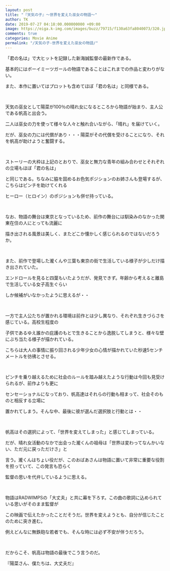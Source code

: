 ```yaml
---
layout: post
title: "『天気の子』～世界を変えた巫女の物語～"
author: TK
date: 2019-07-27 04:18:00.000000000 +09:00
image: https://eiga.k-img.com/images/buzz/79715/f130a63fa8040073/320.jpg?1563477648
comments: true
categories: Movie Anime
permalink: "/天気の子-世界を変えた巫女の物語/"
---
```


<p>「君の名は」で大ヒットを記録した新海誠監督の最新作である。</p>

<p>基本的にはボーイミーツガールの物語であることはこれまでの作品と変わりがない。</p>

<p>また、本作に置いてはプロットも含めてほぼ「君の名は」と同様である。</p>

<p>&nbsp;</p>



<p>天気の巫女として陽菜が100％の晴れ女になるところから物語が始まり、主人公である帆高と出会う。</p>

<p>二人は巫女の力を使って様々な人々と触れ合いながら、「晴れ」を届けていく。</p>

<p>だが、巫女の力には代償があり・・・陽菜がその代償を受けることになり、それを帆高が助けようと奮闘する。</p>

<p>&nbsp;</p>



<p>ストーリーの大枠は上記のとおりで、巫女と無力な青年の組み合わせとそれぞれの立場もほぼ「君の名は」</p>

<p>と同じである。ちなみに脇を固めるお色気ポジションのお姉さんも登場するが、こちらはピンチを助けてくれる</p>

<p>ヒーロー（ヒロイン）のポジションも併せ持っている。</p>

<p>&nbsp;</p>



<p>なお、物語の舞台は東京となっているため、前作の舞台には馴染みのなかった関東在住の人にとっても流麗に</p>

<p>描き出される風景は美しく、またどこか懐かしく感じられるのではないだろうか。</p>

<p>&nbsp;</p>



<p>また、前作で登場した瀧くんや三葉も東京の街で生活している様子が少しだけ描き出されていた。</p>

<p>エンドロールを見ると四葉もいたようだが、発見できず。年齢から考えると離島で生活している女子高生ぐらい</p>

<p>しか候補がいなかったように思えるが・・</p>

<p>&nbsp;</p>



<p>一方で主人公たちが置かれる環境は前作とは少し異なり、それぞれ生きづらさを感じている。高校生程度の</p>

<p>子供であるゆえ誰かの庇護のもとで生きることから逸脱してしまうと、様々な壁にぶち当たる様子が描かれている。</p>

<p>こちらは大人の事情に振り回される少年少女の心情が描かれていた秒速5センチメートルを彷彿とさせる。</p>

<p>&nbsp;</p>



<p>ピンチを乗り越えるために社会のルールを踏み越えたような行動は今回も見受けられるが、前作よりも更に</p>

<p>センセーショナルになっており、帆高達はそれらの行動も相まって、社会そのものと相反する立場に</p>

<p>置かれてしまう。そんな中、最後に彼が選んだ選択肢と行動とは・・</p>

<p>&nbsp;</p>



<p>帆高はその選択によって、「世界を変えてしまった」と感じてしまっている。</p>

<p>だが、晴れ女活動のなかで出会った瀧くんの祖母は「世界は変わってなんかいない、ただ元に戻っただけさ」と</p>

<p>言う。瀧くんはちょい役だが、このおばあさんは物語に置いて非常に重要な役割を担っていて、この発言も恐らく</p>

<p>監督の思いを代弁しているように思える。</p>

<p>&nbsp;</p>



<p>物語はRADWIMPSの「大丈夫」と共に幕を下ろす。この曲の歌詞に込められている思いがそのまま監督が</p>

<p>この映画で伝えたかったことだそうだ。世界を変えようとも、自分が信じたことのために突き進む。</p>

<p>例えどんなに無鉄砲な若者でも、そんな時には必ず不安が伴うだろう。</p>

<p>&nbsp;</p>



<p>だからこそ、帆高は物語の最後でこう言うのだ。</p>

<p>『陽菜さん、僕たちは、大丈夫だ』</p>
